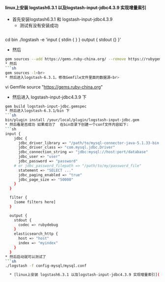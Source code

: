 #### linux上安装 logstash6.3.1 以及logstash-input-jdbc4.3.9 实现增量索引

* 首先安装logstash6.3.1 和 logstash-input-jdbc4.3.9
  * 测试有没有安装成功
  ```sh
cd bin
./logstash -e 'input { stdin { } } output { stdout {} }'
  * 然后
  ```sh
  gem sources --add https://gems.ruby-china.org/ --remove https://rubygems.org/<br>
  * 然后
  ```sh
  gem sources -l<br>
  * 然后进入logstash-6.3.1，修改Gemfile文件里面的数据源<br>
  ```
  vi Gemfile
  source "https://gems.ruby-china.org"
  * 然后进入 logstash-input-jdbc4.3.9 下
  ```sh
  gem build logstash-input-jdbc.gemspec
  * 然后进入logstash-6.3.1/bin 下
  ```sh
  bin/plugin install /your/local/plugin/logstash-input-jdbc.gem
  * 然后看是否成功 如果成功了  在bin目录下创建一个conf文件内容如下:
  ```sh
  input {
	  jdbc {
	    jdbc_driver_library => "/path/to/mysql-connector-java-5.1.33-bin.jar"
	    jdbc_driver_class => "com.mysql.jdbc.Driver"
	    jdbc_connection_string => "jdbc:mysql://host:port/database"
	    jdbc_user => "user"
	    jdbc_password => "password"
      # or jdbc_password_filepath => "/path/to/my/password_file"
	    statement => "SELECT ..."
	    jdbc_paging_enabled => "true"
	    jdbc_page_size => "50000"
	  }
	}

	filter {
	  [some filters here]
	}

	output {
	  stdout {
	    codec => rubydebug
	  }
	  elasticsearch_http {
	    host => "host"
	    index => "myindex"
	  }
	}
  * 然后启动就可以测试了
  ```sh
  ./logstash -f config-mysql/mysql.conf 
  
    * [linux上安装 logstash6.3.1 以及logstash-input-jdbc4.3.9 实现增量索引](https://blog.csdn.net/q15150676766/article/details/75949679)
  
